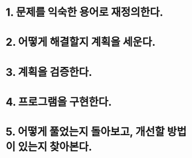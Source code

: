 # 1. 문제를 익숙한 용어로 재정의한다.

# 2. 어떻게 해결할지 계획을 세운다.

# 3. 계획을 검증한다.

# 4. 프로그램을 구현한다.

# 5. 어떻게 풀었는지 돌아보고, 개선할 방법이 있는지 찾아본다.
